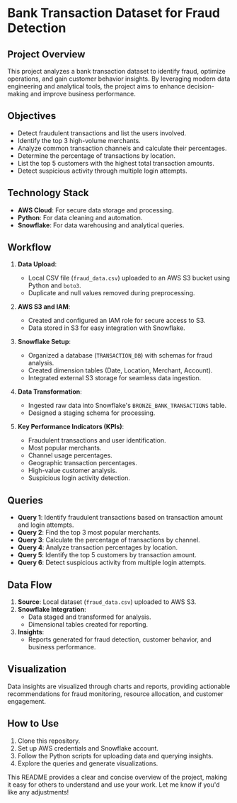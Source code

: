 # Bank Transaction Dataset for Fraud Detection

## Project Overview
This project analyzes a bank transaction dataset to identify fraud, optimize operations, and gain customer behavior insights. By leveraging modern data engineering and analytical tools, the project aims to enhance decision-making and improve business performance.

## Objectives
- Detect fraudulent transactions and list the users involved.
- Identify the top 3 high-volume merchants.
- Analyze common transaction channels and calculate their percentages.
- Determine the percentage of transactions by location.
- List the top 5 customers with the highest total transaction amounts.
- Detect suspicious activity through multiple login attempts.

## Technology Stack
- **AWS Cloud**: For secure data storage and processing.
- **Python**: For data cleaning and automation.
- **Snowflake**: For data warehousing and analytical queries.

## Workflow
1. **Data Upload**: 
   - Local CSV file (`fraud_data.csv`) uploaded to an AWS S3 bucket using Python and `boto3`.
   - Duplicate and null values removed during preprocessing.

2. **AWS S3 and IAM**:
   - Created and configured an IAM role for secure access to S3.
   - Data stored in S3 for easy integration with Snowflake.

3. **Snowflake Setup**:
   - Organized a database (`TRANSACTION_DB`) with schemas for fraud analysis.
   - Created dimension tables (Date, Location, Merchant, Account).
   - Integrated external S3 storage for seamless data ingestion.

4. **Data Transformation**:
   - Ingested raw data into Snowflake's `BRONZE_BANK_TRANSACTIONS` table.
   - Designed a staging schema for processing.

5. **Key Performance Indicators (KPIs)**:
   - Fraudulent transactions and user identification.
   - Most popular merchants.
   - Channel usage percentages.
   - Geographic transaction percentages.
   - High-value customer analysis.
   - Suspicious login activity detection.

## Queries
- **Query 1**: Identify fraudulent transactions based on transaction amount and login attempts.
- **Query 2**: Find the top 3 most popular merchants.
- **Query 3**: Calculate the percentage of transactions by channel.
- **Query 4**: Analyze transaction percentages by location.
- **Query 5**: Identify the top 5 customers by transaction amount.
- **Query 6**: Detect suspicious activity from multiple login attempts.

## Data Flow
1. **Source**: Local dataset (`fraud_data.csv`) uploaded to AWS S3.
2. **Snowflake Integration**:
   - Data staged and transformed for analysis.
   - Dimensional tables created for reporting.
3. **Insights**:
   - Reports generated for fraud detection, customer behavior, and business performance.

## Visualization
Data insights are visualized through charts and reports, providing actionable recommendations for fraud monitoring, resource allocation, and customer engagement.

## How to Use
1. Clone this repository.
2. Set up AWS credentials and Snowflake account.
3. Follow the Python scripts for uploading data and querying insights.
4. Explore the queries and generate visualizations.

This README provides a clear and concise overview of the project, making it easy for others to understand and use your work. Let me know if you'd like any adjustments! 
